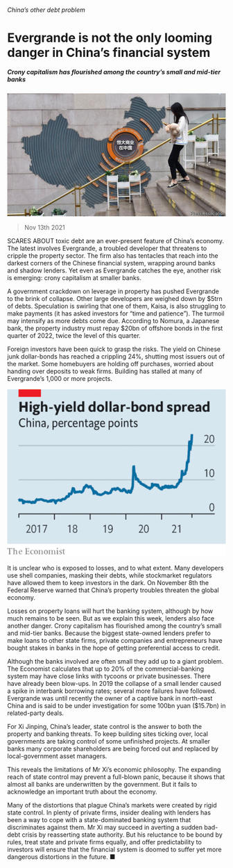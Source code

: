 ###### China’s other debt problem

# Evergrande is not the only looming danger in China’s financial system 

##### Crony capitalism has flourished among the country’s small and mid-tier banks 

![image](images/20211113_ldp501.jpg) 

> Nov 13th 2021 

SCARES ABOUT toxic debt are an ever-present feature of China’s economy. The latest involves Evergrande, a troubled developer that threatens to cripple the property sector. The firm also has tentacles that reach into the darkest corners of the Chinese financial system, wrapping around banks and shadow lenders. Yet even as Evergrande catches the eye, another risk is emerging: crony capitalism at smaller banks.

A government crackdown on leverage in property has pushed Evergrande to the brink of collapse. Other large developers are weighed down by $5trn of debts. Speculation is swirling that one of them, Kaisa, is also struggling to make payments (it has asked investors for “time and patience”). The turmoil may intensify as more debts come due. According to Nomura, a Japanese bank, the property industry must repay $20bn of offshore bonds in the first quarter of 2022, twice the level of this quarter.


Foreign investors have been quick to grasp the risks. The yield on Chinese junk dollar-bonds has reached a crippling 24%, shutting most issuers out of the market. Some homebuyers are holding off purchases, worried about handing over deposits to weak firms. Building has stalled at many of Evergrande’s 1,000 or more projects.

![image](images/20211113_LDC146.png) 


It is unclear who is exposed to losses, and to what extent. Many developers use shell companies, masking their debts, while stockmarket regulators have allowed them to keep investors in the dark. On November 8th the Federal Reserve warned that China’s property troubles threaten the global economy.

Losses on property loans will hurt the banking system, although by how much remains to be seen. But as we explain this week, lenders also face another danger. Crony capitalism has flourished among the country’s small and mid-tier banks. Because the biggest state-owned lenders prefer to make loans to other state firms, private companies and entrepreneurs have bought stakes in banks in the hope of getting preferential access to credit.

Although the banks involved are often small they add up to a giant problem. The Economist calculates that up to 20% of the commercial-banking system may have close links with tycoons or private businesses. There have already been blow-ups. In 2019 the collapse of a small lender caused a spike in interbank borrowing rates; several more failures have followed. Evergrande was until recently the owner of a captive bank in north-east China and is said to be under investigation for some 100bn yuan ($15.7bn) in related-party deals.

For Xi Jinping, China’s leader, state control is the answer to both the property and banking threats. To keep building sites ticking over, local governments are taking control of some unfinished projects. At smaller banks many corporate shareholders are being forced out and replaced by local-government asset managers.

This reveals the limitations of Mr Xi’s economic philosophy. The expanding reach of state control may prevent a full-blown panic, because it shows that almost all banks are underwritten by the government. But it fails to acknowledge an important truth about the economy.

Many of the distortions that plague China’s markets were created by rigid state control. In plenty of private firms, insider dealing with lenders has been a way to cope with a state-dominated banking system that discriminates against them. Mr Xi may succeed in averting a sudden bad-debt crisis by reasserting state authority. But his reluctance to be bound by rules, treat state and private firms equally, and offer predictability to investors will ensure that the financial system is doomed to suffer yet more dangerous distortions in the future. ■

